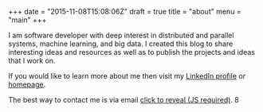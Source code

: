+++
date = "2015-11-08T15:08:06Z"
draft = true
title = "about"
menu = "main"
+++

I am software developer with deep interest in distributed and parallel systems, machine learning, and big data. I created this blog to share interesting ideas and resources as well as to publish the projects and ideas that I work on.

If you would like to learn more about me then visit my [LinkedIn profile](https://uk.linkedin.com/in/jaroslawhirniak) or [homepage](http://hirniak.com/).

The best way to contact me is via email <a id="mm" href="mailto:nospam@thanks.com">click to reveal (JS required)</a>. 8

<script type='text/javascript'>
$("a#mm").click(function (e) {
  console.log('Fired');
  var secret = function () { return atob('akBoaXJuaWFrLmluZm8=') };
  $(this).attr("href", 'mailto:' + secret());
  $(this).text(secret());
  $("a#mm").off("click");
});
</script>